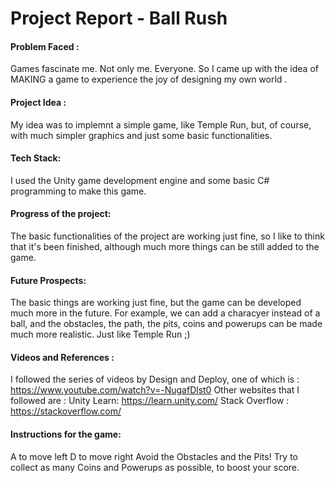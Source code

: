# Project Report - Ball Rush
#### Problem Faced :
Games fascinate me.
Not only me. Everyone.
So I came up with the idea of MAKING a game to experience the joy of designing my own world .  

#### Project Idea :
My idea was to implemnt a simple game, like Temple Run, but, of course, with much simpler graphics and just some basic functionalities.

#### Tech Stack:
I used the Unity game development engine and some basic C# programming to make this game.

#### Progress of the project:
The basic functionalities of the project are working just fine, so I like to think that it's been finished, although much more things can be still added to the game.

#### Future Prospects:
The basic things are working just fine, but the game can be developed much more in the future. For example, we can add a characyer instead of a ball, and the obstacles, the path, the pits, coins and powerups can be made much more realistic.
Just like Temple Run ;)

#### Videos and References :
I followed the series of videos by Design and Deploy, one of which is : https://www.youtube.com/watch?v=-NugafDlst0
Other websites that I followed are :
Unity Learn: https://learn.unity.com/
Stack Overflow : https://stackoverflow.com/

#### Instructions for the game:
A to move left
D to move right
Avoid the Obstacles and the Pits!
Try to collect as many Coins and Powerups as possible, to boost your score.
